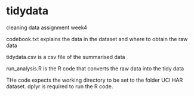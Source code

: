 # tidydata
cleaning data assignment week4

codebook.txt explains the data in the dataset and where to obtain the raw data

tidydata.csv is a csv file of the summarised data

run_analysis.R is the R code that converts the raw data into the tidy data


THe code expects the working directory to be set to the folder UCI HAR dataset.
dplyr is required to run the R code.

